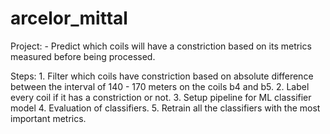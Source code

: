 # arcelor_mittal

Project:
	- Predict which coils will have a constriction based on its metrics measured before being processed. 

Steps:
	1. Filter which coils have constriction based on absolute difference between the interval of 140 - 170 meters on the coils b4 and b5.
	2. Label every coil if it has a constriction or not.
	3. Setup pipeline for ML classifier model
	4. Evaluation of classifiers.
	5. Retrain all the classifiers with the most important metrics.

